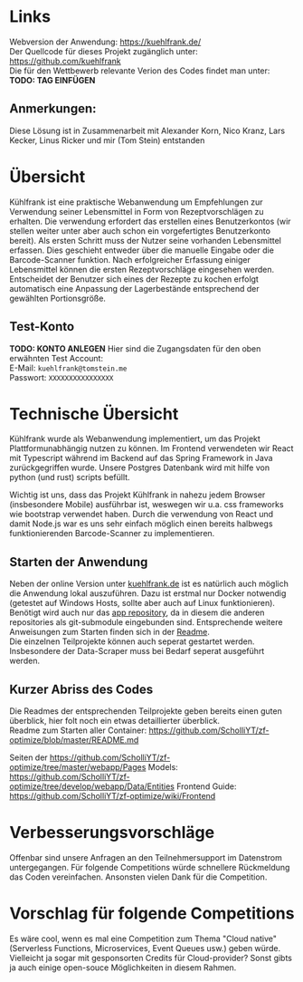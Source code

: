 # Links
Webversion der Anwendung: https://kuehlfrank.de/  
Der Quellcode für dieses Projekt zugänglich unter: https://github.com/kuehlfrank  
Die für den Wettbewerb relevante Verion des Codes findet man unter: **TODO: TAG EINFÜGEN**

## Anmerkungen:
Diese Lösung ist in Zusammenarbeit mit Alexander Korn, Nico Kranz, Lars Kecker, Linus Ricker und mir (Tom Stein) entstanden

# Übersicht 
Kühlfrank ist eine praktische Webanwendung um Empfehlungen zur Verwendung seiner Lebensmittel in Form von Rezeptvorschlägen zu erhalten. Die verwendung erfordert das erstellen eines Benutzerkontos (wir stellen weiter unter aber auch schon ein vorgefertigtes Benutzerkonto bereit). Als ersten Schritt muss der Nutzer seine vorhanden Lebensmittel erfassen. Dies geschieht entweder über die manuelle Eingabe oder die Barcode-Scanner funktion. Nach erfolgreicher Erfassung einiger Lebensmittel können die ersten Rezeptvorschläge eingesehen werden. Entscheidet der Benutzer sich eines der Rezepte zu kochen erfolgt automatisch eine Anpassung der Lagerbestände entsprechend der gewählten Portionsgröße.

## Test-Konto
**TODO: KONTO ANLEGEN**
Hier sind die Zugangsdaten für den oben erwähnten Test Account:  
E-Mail: `kuehlfrank@tomstein.me`  
Passwort: `XXXXXXXXXXXXXXXX`

# Technische Übersicht
Kühlfrank wurde als Webanwendung implementiert, um das Projekt Plattformunabhängig nutzen zu können.
Im Frontend verwendeten wir React mit Typescript während im Backend auf das Spring Framework in Java zurückgegriffen wurde. Unsere Postgres Datenbank wird mit hilfe von python (und rust) scripts befüllt. 

Wichtig ist uns, dass das Projekt Kühlfrank in nahezu jedem Browser (insbesondere Mobile) ausführbar ist, weswegen wir u.a. css frameworks wie bootstrap verwendet haben. Durch die verwendung von React und damit Node.js war es uns sehr einfach möglich einen bereits halbwegs funktionierenden Barcode-Scanner zu implementieren.

## Starten der Anwendung
Neben der online Version unter [kuehlfrank.de](https://kuehlfrank.de/) ist es natürlich auch möglich die Anwendung lokal auszuführen. Dazu ist erstmal nur Docker notwendig (getestet auf Windows Hosts, sollte aber auch auf Linux funktionieren). Benötigt wird auch nur das [app repository](https://github.com/kuehlfrank/app), da in diesem die anderen repositories als git-submodule eingebunden sind. Entsprechende weitere Anweisungen zum Starten finden sich in der [Readme](https://github.com/kuehlfrank/app/blob/main/README.md#building-with-docker).  
Die einzelnen Teilprojekte können auch seperat gestartet werden. Insbesondere der Data-Scraper muss bei Bedarf seperat ausgeführt werden.

## Kurzer Abriss des Codes
Die Readmes der entsprechenden Teilprojekte geben bereits einen guten überblick, hier folt noch ein etwas detaillierter überblick.  
Readme zum Starten aller Container: https://github.com/ScholliYT/zf-optimize/blob/master/README.md

Seiten der https://github.com/ScholliYT/zf-optimize/tree/master/webapp/Pages
Models: https://github.com/ScholliYT/zf-optimize/tree/develop/webapp/Data/Entities
Frontend Guide: https://github.com/ScholliYT/zf-optimize/wiki/Frontend


# Verbesserungsvorschläge
Offenbar sind unsere Anfragen an den Teilnehmersupport im Datenstrom untergegangen. Für folgende Competitions würde schnellere Rückmeldung das Coden vereinfachen.
Ansonsten vielen Dank für die Competition.

# Vorschlag für folgende Competitions
Es wäre cool, wenn es mal eine Competition zum Thema "Cloud native" (Serverless Functions, Microservices, Event Queues usw.) geben würde. Vielleicht ja sogar mit gesponsorten Credits für Cloud-provider? Sonst gibts ja auch einige open-souce Möglichkeiten in diesem Rahmen.
